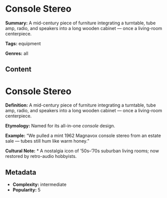 # Console Stereo

**Summary:** A mid-century piece of furniture integrating a turntable, tube amp, radio, and speakers into a long wooden cabinet — once a living-room centerpiece.

**Tags:** equipment

**Genres:** all

## Content

# Console Stereo

**Definition:** A mid-century piece of furniture integrating a turntable, tube amp, radio, and speakers into a long wooden cabinet — once a living-room centerpiece.

**Etymology:** Named for its all-in-one *console* design.

**Example:** “We pulled a mint 1962 Magnavox console stereo from an estate sale — tubes still hum like warm honey.”

**Cultural Note:** * A nostalgia icon of ’50s–’70s suburban living rooms; now restored by retro-audio hobbyists.

## Metadata

- **Complexity:** intermediate
- **Popularity:** 5
